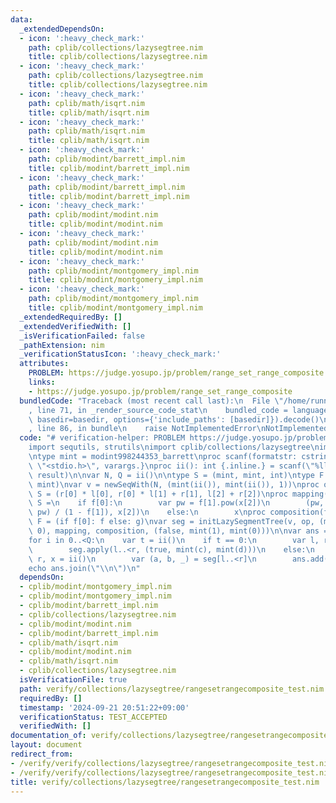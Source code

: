 ```yaml
---
data:
  _extendedDependsOn:
  - icon: ':heavy_check_mark:'
    path: cplib/collections/lazysegtree.nim
    title: cplib/collections/lazysegtree.nim
  - icon: ':heavy_check_mark:'
    path: cplib/collections/lazysegtree.nim
    title: cplib/collections/lazysegtree.nim
  - icon: ':heavy_check_mark:'
    path: cplib/math/isqrt.nim
    title: cplib/math/isqrt.nim
  - icon: ':heavy_check_mark:'
    path: cplib/math/isqrt.nim
    title: cplib/math/isqrt.nim
  - icon: ':heavy_check_mark:'
    path: cplib/modint/barrett_impl.nim
    title: cplib/modint/barrett_impl.nim
  - icon: ':heavy_check_mark:'
    path: cplib/modint/barrett_impl.nim
    title: cplib/modint/barrett_impl.nim
  - icon: ':heavy_check_mark:'
    path: cplib/modint/modint.nim
    title: cplib/modint/modint.nim
  - icon: ':heavy_check_mark:'
    path: cplib/modint/modint.nim
    title: cplib/modint/modint.nim
  - icon: ':heavy_check_mark:'
    path: cplib/modint/montgomery_impl.nim
    title: cplib/modint/montgomery_impl.nim
  - icon: ':heavy_check_mark:'
    path: cplib/modint/montgomery_impl.nim
    title: cplib/modint/montgomery_impl.nim
  _extendedRequiredBy: []
  _extendedVerifiedWith: []
  _isVerificationFailed: false
  _pathExtension: nim
  _verificationStatusIcon: ':heavy_check_mark:'
  attributes:
    PROBLEM: https://judge.yosupo.jp/problem/range_set_range_composite
    links:
    - https://judge.yosupo.jp/problem/range_set_range_composite
  bundledCode: "Traceback (most recent call last):\n  File \"/home/runner/.local/lib/python3.10/site-packages/onlinejudge_verify/documentation/build.py\"\
    , line 71, in _render_source_code_stat\n    bundled_code = language.bundle(stat.path,\
    \ basedir=basedir, options={'include_paths': [basedir]}).decode()\n  File \"/home/runner/.local/lib/python3.10/site-packages/onlinejudge_verify/languages/nim.py\"\
    , line 86, in bundle\n    raise NotImplementedError\nNotImplementedError\n"
  code: "# verification-helper: PROBLEM https://judge.yosupo.jp/problem/range_set_range_composite\n\
    import sequtils, strutils\nimport cplib/collections/lazysegtree\nimport cplib/modint/modint\n\
    \ntype mint = modint998244353_barrett\nproc scanf(formatstr: cstring){.header:\
    \ \"<stdio.h>\", varargs.}\nproc ii(): int {.inline.} = scanf(\"%lld\\n\", addr\
    \ result)\n\nvar N, Q = ii()\n\ntype S = (mint, mint, int)\ntype F = (bool, mint,\
    \ mint)\nvar v = newSeqWith(N, (mint(ii()), mint(ii()), 1))\nproc op(l, r: S):\
    \ S = (r[0] * l[0], r[0] * l[1] + r[1], l[2] + r[2])\nproc mapping(f: F, x: S):\
    \ S =\n    if f[0]:\n        var pw = f[1].pow(x[2])\n        (pw, f[2] * (1 -\
    \ pw) / (1 - f[1]), x[2])\n    else:\n        x\nproc composition(f: F, g: F):\
    \ F = (if f[0]: f else: g)\nvar seg = initLazySegmentTree(v, op, (mint(1), mint(0),\
    \ 0), mapping, composition, (false, mint(1), mint(0)))\n\nvar ans = newSeq[mint]()\n\
    for i in 0..<Q:\n    var t = ii()\n    if t == 0:\n        var l, r, c, d = ii()\n\
    \        seg.apply(l..<r, (true, mint(c), mint(d)))\n    else:\n        var l,\
    \ r, x = ii()\n        var (a, b, _) = seg[l..<r]\n        ans.add(a * x + b)\n\
    echo ans.join(\"\\n\")\n"
  dependsOn:
  - cplib/modint/montgomery_impl.nim
  - cplib/modint/montgomery_impl.nim
  - cplib/modint/barrett_impl.nim
  - cplib/collections/lazysegtree.nim
  - cplib/modint/modint.nim
  - cplib/modint/barrett_impl.nim
  - cplib/math/isqrt.nim
  - cplib/modint/modint.nim
  - cplib/math/isqrt.nim
  - cplib/collections/lazysegtree.nim
  isVerificationFile: true
  path: verify/collections/lazysegtree/rangesetrangecomposite_test.nim
  requiredBy: []
  timestamp: '2024-09-21 20:51:22+09:00'
  verificationStatus: TEST_ACCEPTED
  verifiedWith: []
documentation_of: verify/collections/lazysegtree/rangesetrangecomposite_test.nim
layout: document
redirect_from:
- /verify/verify/collections/lazysegtree/rangesetrangecomposite_test.nim
- /verify/verify/collections/lazysegtree/rangesetrangecomposite_test.nim.html
title: verify/collections/lazysegtree/rangesetrangecomposite_test.nim
---
```

